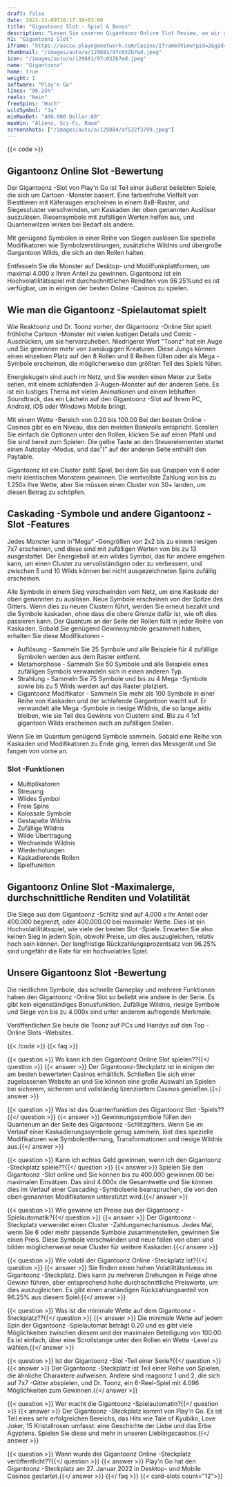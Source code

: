 ```yaml
---
draft: false
date: 2022-11-09T16:17:38+03:00
title: "Gigantoonz Slot - Spiel & Bonus"
description: "Lesen Sie unseren Gigantoonz Online Slot Review, wo wir das Gameplay & Features mit Monstermotiven enthüllen. Wir sehen auch, wo wir es mit dem besten Casino -Bonus spielen können."
h1: "Gigantoonz Slot"
iframe: "https://asccw.playngonetwork.com/Casino/IframedView?pid=2&gid=gigantoonz&lang=en_US&practice=1&channel=desktop&div=flashobject&width=100%25&height=100%25&user=&password=&ctx=&demo=2&brand=&lobby=&rccurrentsessiontime=0&rcintervaltime=0&rcaccounthistoryurl=&rccontinueurl=&rcexiturl=&rchistoryurlmode=&autoplaylimits=0&autoplayreset=0&callback=flashCallback&rcmga=&resourcelevel=0&hasjackpots=False&country=&pauseplay=&playlimit=&selftest=&sessiontime=&coreweburl=https://asccw.playngonetwork.com/&showpoweredby=True"
thumbnail: "/images/auto/o/129881/97c032b7ed.jpeg"
icon: "/images/auto/o/129881/97c032b7ed.jpeg"
name: "Gigantoonz"
home: true
weight: 1
software: "Play'n Go"
lines: "96.25%"
reels: "Nein"
freeSpins: "Hoch"
wildSymbol: "Ja"
minMaxBet: "400.000 Dollar.00"
maxWin: "Aliens, Sci-Fi, Raum"
screenshots: ["/images/auto/o/129884/af532f3799.jpeg"]
---
```


{{< code >}}<h2>Gigantoonz Online Slot -Bewertung</h2><p>Der Gigantoonz -Slot von Play'n Go ist Teil einer äußerst beliebten Spiele, die sich um Cartoon -Monster basiert. Eine farbenfrohe Vielfalt von Biesttieren mit Käferaugen erscheinen in einem 8x8-Raster, und Siegescluster verschwinden, um Kaskaden der oben genannten Auslöser auszulösen. Riesensymbole mit zufälligen Werten helfen aus, und Quantenwilzen wirken bei Bedarf als andere.</p><p>Mit genügend Symbolen in einer Reihe von Siegen auslösen Sie spezielle Modifikatoren wie Symbolzerstörungen, zusätzliche Wildnis und übergroße Gargantoon Wilds, die sich an den Rollen halten.</p><p>Entfesseln Sie die Monster auf Desktop- und Mobilfunkplattformen, um maximal 4.000 x Ihren Anteil zu gewinnen. Gigantoonz ist ein Hochvolatilitätsspiel mit durchschnittlichen Renditen von 96.25%und es ist verfügbar, um in einigen der besten Online -Casinos zu spielen.</p><h2>Wie man die Gigantoonz -Spielautomat spielt</h2><p>Wie Reaktoonz und Dr. Toonz vorher, der Gigantoonz -Online Slot spielt fröhliche Cartoon -Monster mit vielen lustigen Details und Comic -Ausdrücken, um sie hervorzuheben. Niedrigerer Wert "Toonz" hat ein Auge und Sie gewinnen mehr von zweiäugigen Kreaturen. Diese Jungs können einen einzelnen Platz auf den 8 Rollen und 8 Reihen füllen oder als Mega -Symbole erscheinen, die möglicherweise den größten Teil des Spiels füllen.</p><p>Energiekugeln sind auch im Netz, und Sie werden einen Meter zur Seite sehen, mit einem schlafenden 3-Augen-Monster auf der anderen Seite. Es ist ein lustiges Thema mit vielen Animationen und einem lebhaften Soundtrack, das ein Lächeln auf den Gigantoonz -Slot auf Ihrem PC, Android, iOS oder Windows Mobile bringt.</p><p>Mit einem Wette -Bereich von 0.20 bis 100.00 Bei den besten Online -Casinos gibt es ein Niveau, das den meisten Bankrolls entspricht. Scrollen Sie einfach die Optionen unter den Rollen, klicken Sie auf einen Pfahl und Sie sind bereit zum Spielen. Die gelbe Taste an den Steuerelementen startet einen Autoplay -Modus, und das"I" auf der anderen Seite enthüllt den Paytable.</p><p>Gigantoonz ist ein Cluster zahlt Spiel, bei dem Sie aus Gruppen von 6 oder mehr identischen Monstern gewinnen. Die wertvollste Zahlung von bis zu 1.250x Ihre Wette, aber Sie müssen einen Cluster von 30+ landen, um diesen Betrag zu schöpfen.</p><h2>Caskading -Symbole und andere Gigantoonz -Slot -Features</h2><p>Jedes Monster kann in"Mega" -Gengrößen von 2x2 bis zu einem riesigen 7x7 erscheinen, und diese sind mit zufälligen Werten von bis zu 13 ausgestattet. Der Energieball ist ein wildes Symbol, das für andere eingehen kann, um einen Cluster zu vervollständigen oder zu verbessern, und zwischen 5 und 10 Wilds können bei nicht ausgezeichneten Spins zufällig erscheinen.</p><p>Alle Symbole in einem Sieg verschwinden vom Netz, um eine Kaskade der oben genannten zu auslösen. Neue Symbole erscheinen von der Spitze des Gitters. Wenn dies zu neuen Clustern führt, werden Sie erneut bezahlt und die Symbole kaskaden, ohne dass die obere Grenze dafür ist, wie oft dies passieren kann. Der Quantum an der Seite der Rollen füllt in jeder Reihe von Kaskaden. Sobald Sie genügend Gewinnsymbole gesammelt haben, erhalten Sie diese Modifikatoren -</p><ul><li>Auflösung - Sammeln Sie 25 Symbole und alle Beispiele für 4 zufällige Symbolen werden aus dem Raster entfernt.</li><li>Metamorphose - Sammeln Sie 50 Symbole und alle Beispiele eines zufälligen Symbols verwandeln sich in einen anderen Typ.</li><li>Strahlung - Sammeln Sie 75 Symbole und bis zu 4 Mega -Symbole sowie bis zu 5 Wilds werden auf das Raster platziert.</li><li>Gigantoonz Modifikator - Sammeln Sie mehr als 100 Symbole in einer Reihe von Kaskaden und der schlafende Gargantoon wacht auf. Er verwandelt alle Mega -Symbole in riesige Wildnis, die so lange aktiv bleiben, wie sie Teil des Gewinns von Clustern sind. Bis zu 4 1x1 gigantoon Wilds erscheinen auch an zufälligen Stellen.</li></ul><p>Wenn Sie im Quantum genügend Symbole sammeln. Sobald eine Reihe von Kaskaden und Modifikatoren zu Ende ging, leeren das Messgerät und Sie fangen von vorne an.</p><h3>
Slot -Funktionen</h3><ul>
<li></span>
Multiplikatoren</li>
<li></span>
Streuung</li>
<li></span>
Wildes Symbol</li>
<li></span>
Freie Spins</li>
<li></span>
Kolossale Symbole</li>
<li></span>
Gestapelte Wildnis</li>
<li></span>
Zufällige Wildnis</li>
<li></span>
Wilde Übertragung</li>
<li></span>
Wechselnde Wildnis</li>
<li></span>
Wiederholungen</li>
<li></span>
Kaskadierende Rollen</li>
<li></span>
Spielfunktion</li></ul><h2>Gigantoonz Online Slot -Maximalerge, durchschnittliche Renditen und Volatilität</h2><p>Die Siege aus dem Gigantoonz -Schlitz sind auf 4.000 x Ihr Anteil oder 400.000 begrenzt, oder 400.000.00 bei maximaler Wette. Dies ist ein Hochvolatilitätsspiel, wie viele der besten Slot -Spiele. Erwarten Sie also keinen Sieg in jedem Spin, obwohl Preise, um dies auszugleichen, relativ hoch sein können. Der langfristige Rückzahlungsprozentsatz von 96.25% sind ungefähr die Rate für ein hochvolatiles Spiel.</p><h2>Unsere Gigantoonz Slot -Bewertung</h2><p>Die niedlichen Symbole, das schnelle Gameplay und mehrere Funktionen haben den Gigantoonz -Online Slot so beliebt wie andere in der Serie. Es gibt kein eigenständiges Bonusfunktion. Zufällige Wildnis, riesige Symbole und Siege von bis zu 4.000x sind unter anderem aufregende Merkmale.</p><p>Veröffentlichen Sie heute die Toonz auf PCs und Handys auf den Top -Online Slots -Websites.</p>
{{< /code >}}
{{< faq >}}

{{< question >}} Wo kann ich den Gigantoonz Online Slot spielen??{{</ question >}}
{{< answer >}} Der Gigantoonz-Steckplatz ist in einigen der am besten bewerteten Casinos erhältlich. Schließen Sie sich einer zugelassenen Website an und Sie können eine große Auswahl an Spielen bei sicherem, sicherem und vollständig lizenziertem Casinos genießen.{{</ answer >}}

{{< question >}} Was ist das Quantenfunktion des Gigantoonz Slot -Spiels??{{</ question >}}
{{< answer >}} Gewinnungssymbole füllen den Quantenum an der Seite des Gigantoonz -Schlitzgitters. Wenn Sie im Verlauf einer Kaskadierungssymbole genug sammeln, löst dies spezielle Modifikatoren wie Symbolentfernung, Transformationen und riesige Wildnis aus.{{</ answer >}}

{{< question >}} Kann ich echtes Geld gewinnen, wenn ich den Gigantoonz -Steckplatz spiele??{{</ question >}}
{{< answer >}} Spielen Sie den Gigantoonz -Slot online und Sie können bis zu 400.000 gewinnen.00 bei maximalen Einsätzen. Das sind 4.000x die Gesamtwette und Sie können dies im Verlauf einer Cascading -Symbolserie beanspruchen, die von den oben genannten Modifikatoren unterstützt wird.{{</ answer >}}

{{< question >}} Wie gewinne ich Preise aus der Gigantoonz -Spielautomatik?{{</ question >}}
{{< answer >}} Der Gigantoonz -Steckplatz verwendet einen Cluster -Zahlungsmechanismus. Jedes Mal, wenn Sie 6 oder mehr passende Symbole zusammenstellen, gewinnen Sie einen Preis. Diese Symbole verschwinden und neue fallen von oben und bilden möglicherweise neue Cluster für weitere Kaskaden.{{</ answer >}}

{{< question >}} Wie volatil der Gigantoonz Online -Steckplatz ist?{{</ question >}}
{{< answer >}} Sie finden einen hohen Volatilitätsniveau im Gigantoonz -Steckplatz. Dies kann zu mehreren Drehungen in Folge ohne Gewinn führen, aber entsprechend hohe durchschnittliche Preiswerte, um dies auszugleichen. Es gibt einen anständigen Rückzahlungsanteil von 96.25% aus diesem Spiel.{{</ answer >}}

{{< question >}} Was ist die minimale Wette auf dem Gigantoonz -Steckplatz??{{</ question >}}
{{< answer >}} Die minimale Wette auf jedem Spin der Gigantoonz -Spielautomat beträgt 0.20 und es gibt viele Möglichkeiten zwischen diesem und der maximalen Beteiligung von 100.00. Es ist einfach, über eine Scrollstange unter den Rollen ein Wette -Level zu wählen.{{</ answer >}}

{{< question >}} Ist der Gigantoonz -Slot -Teil einer Serie?{{</ question >}}
{{< answer >}} Der Gigantoonz -Steckplatz ist Teil einer Reihe von Spielen, die ähnliche Charaktere aufweisen. Andere sind reagoonz 1 und 2, die sich auf 7x7 -Gitter abspielen, und Dr. Toonz, ein 6-Reel-Spiel mit 4.096 Möglichkeiten zum Gewinnen.{{</ answer >}}

{{< question >}} Wer macht die Gigantoonz -Spielautomatin?{{</ question >}}
{{< answer >}} Der Gigantoonz -Steckplatz kommt von Play'n Go. Es ist Teil eines sehr erfolgreichen Bereichs, das Hits wie Tale of Kyubiko, Love Joker, 15 Kristallrosen umfasst: eine Geschichte der Liebe und das Erbe Ägyptens. Spielen Sie diese und mehr in unseren Lieblingscasinos.{{</ answer >}}

{{< question >}} Wann wurde der Gigantoonz Online -Steckplatz veröffentlicht??{{</ question >}}
{{< answer >}} Play'n Go hat den Gigantoonz -Steckplatz am 27. Januar 2022 in Desktop- und Mobile Casinos gestartet.{{</ answer >}}
{{</ faq >}}
{{< card-slots count="12">}}